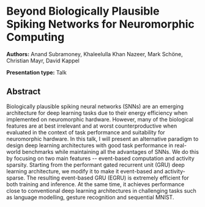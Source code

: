 
# Beyond Biologically Plausible Spiking Networks for Neuromorphic Computing

**Authors:** Anand Subramoney, Khaleelulla Khan Nazeer, Mark Schöne, Christian Mayr, David Kappel

**Presentation type:** Talk

## Abstract

Biologically plausible spiking neural networks (SNNs) are an emerging architecture for deep learning tasks due to their energy efficiency when implemented on neuromorphic hardware. However, many of the biological features are at best irrelevant and at worst counterproductive when evaluated in the context of task performance and suitability for neuromorphic hardware. In this talk, I will present an alternative paradigm to design deep learning architectures with good task performance in real-world benchmarks while maintaining all the advantages of SNNs. We do this by focusing on two main features -- event-based computation and activity sparsity. Starting from the performant gated recurrent unit (GRU) deep learning architecture, we modify it to make it event-based and activity-sparse. The resulting event-based GRU (EGRU) is extremely efficient for both training and inference. At the same time, it achieves performance close to conventional deep learning architectures in challenging tasks such as language modelling, gesture recognition and sequential MNIST.
